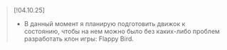 > [!04.10.25]
> - В данный момент я планирую подготовить движок к состоянию, чтобы на нем можно было без каких-либо проблем разработать клон игры: Flappy Bird.
